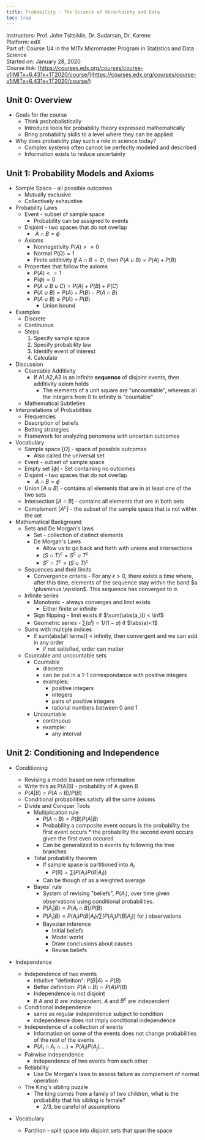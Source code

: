 ```yaml
---
title: Probability - The Science of Uncertainty and Data
toc: true
---
```


Instructors: Prof. John Tsitsiklis, Dr. Sudarsan, Dr. Karene  
Platform: edX  
Part of: Course 1/4 in the MITx Micromaster Program in Statistics and Data Science  
Started on: January 28, 2020  
Course link: [https://courses.edx.org/courses/course-v1:MITx+6.431x+1T2020/course/](https://courses.edx.org/courses/course-v1:MITx+6.431x+1T2020/course/)  


## Unit 0: Overview
- Goals for the course
	- Think probabalistically
	- Introduce tools for probability theory expressed mathematically
	- Bring probability skills to a level where they can be applied
- Why does probability play such a role in science today?
	- Complex systems often cannot be perfectly modeled and described
	- Information exists to reduce uncertainty

## Unit 1: Probability Models and Axioms
- Sample Space - all possible outcomes
	- Mutually exclusive
	- Collectively exhaustive
- Probability Laws
	- Event - subset of sample space
		- Probability can be assigned to events
	- Disjoint - two spaces that do not overlap
		- $\ A \cap B = \phi$
	- Axioms
		- Nonnegativity $P(A) >= 0$
		- Normal $P(\Omega) = 1$
		- Finite additivity $If \ A \cap B = \Phi, \ then \ P(A \cup B) = P(A) + P(B)$
	- Properties that follow the axioms
		- $P(A) <=1$
		- $P(\phi) = 0$
		- $P(A \cup B \cup C) = P(A) + P(B) + P(C)$
		- $P(A \cup B) = P(A) + P(B) - P(A \cap B)$
		- $P(A \cup B) \le P(A) + P(B)$
			- Union bound
- Examples
	- Discrete
	- Continuous
	- Steps
		1. Specify sample space
		2. Specify probability law
		3. Identify event of interest
		4. Calculate
- Discussion
	- Countable Additivity
		- If A1,A2,A3 is an infinite **sequence** of disjoint events, then additivity axiom holds
			- The elements of a unit square are "uncountable", whereas all the integers from 0 to infinity is "countable"
	- Mathematical Subtleties
- Interpretations of Probabilities
	- Frequencies
	- Description of beliefs
	- Betting strategies
	- Framework for analyzing penomena with uncertain outcomes
- Vocabulary
	- Sample space [$\Omega$] - space of possible outcomes
		- Also called the universal set
	- Event - subset of sample space
	- Empty set [$\phi$] - Set containing no outcomes
	- Disjoint - two spaces that do not overlap
		- $\ A \cap B = \phi$
	- Union [$A \cup B$] - contains all elements that are in at least one of the two sets
	- Intersection [$A \cap B$] - contains all elements that are in both sets
	- Complement [$A^c$] - the subset of the sample space that is not within the set
- Mathematical Background
	- Sets and De Morgan's laws
		- Set - collection of distinct elements
		- De Morgan's Laws
			- Allow us to go back and forth with unions and intersections
			- $(S \cap T)^c = S^c \cup T^c$
			- $S^c \cap T^c = (S \cup T)^c$
	- Sequences and their limits
		- Convergence criteria - For any $\epsilon > 0$, there exists a time where, after this time, elements of the sequence stay within the band $a \plusminus \epsilon$. This sequence has converged to $a$.
	- Infinite series
		- Monotonic - always converges and limit exists
			- Either finite or infinite
		- Sign flipping - limit exists if $\sum(\abs(a_i)) < \inf$
		- Geometric series - $\sum(a^i) = 1/(1-a)$ if $\abs(a)<1$
	- Sums with multiple indices
		- if sum(abs(all terms)) < infinity, then convergent and we can add in any order
			- if not satisfied, order can matter
	- Countable and uncountable sets
		- Countable
			- discrete
			- can be put in a 1-1 correspondance with positive integers
			- examples:
				- positive integers
				- integers
				- pairs of positive integers
				- rational numbers between 0 and 1
		- Uncountable
			- continuous
			- example:
				- any interval

## Unit 2: Conditioning and Independence
- Conditioning
	- Revising a model based on new information
	- Write this as P(A|B) - probability of A given B
	- $P(A|B) = P(A \cap B) / P(B)$
	- Conditional probabilities satisfy all the same axioms
	- Divide and Conquer Tools
		- Multiplication rule
			- $P(A \cap B) = P(B)P(A|B)$
			- Probability a composite event occurs is the probability the first event occurs * the probability the second event occurs given the first even occured
			- Can be generalized to n events by following the tree branches
		- Total probability theorem
			- If sample space is partitioned into $A_i$
				- $P(B) = \sum(P(A_i)P(B|A_i))$
			- Can be though of as a weighted average 
		- Bayes' rule
			- System of revising "beliefs", $P(A_i)$, over time given observations using conditional probabilities.
			- $P(A_i|B)=P(A_i \cap B) / P(B)$
			- $P(A_i|B)=P(A_i)P(B|A_i) / \sum(P(A_j)P(B|A_j))$ for $j$ observations
			- Bayesian inference
				- Initial beliefs
				- Model world
				- Draw conclusions about causes
				- Revise beliefs
- Independence
	- Independence of two events
		- Intuitive "definition": $P(B|A) = P(B)$
		- Better definition: $P(A \cap B) = P(A)P(B)$
		- Independence is not disjoint
		- If $A$ and $B$ are independent, $A$ and $B^c$ are independent
	- Conditional independence
		- same as regular independence subject to condition
		- independence does not imply conditional independence
	- Independence of a collection of events
		- Information on some of the events does not change probabilities of the rest of the events
		- $P(A_i \cap A_j \cap ...) = P(A_i)P(A_j)...$
	- Pairwise independence
		- independence of two events from each other
	- Reliability
		- Use De Morgan's laws to assess failure as complement of normal operation
	- The King's sibling puzzle
		- The king comes from a family of two children, what is the probability that his sibling is female?
			- 2/3, be careful of assumptions

- Vocabulary
	- Partition - split space into disjoint sets that span the space

















    <!--- MathJax stuff -->
    <script type="text/javascript" async src="https://cdnjs.cloudflare.com/ajax/libs/mathjax/2.7.4/MathJax.js?config=TeX-AMS-MML_HTMLorMML"></script>
    <script type="text/x-mathjax-config">
        MathJax.Hub.Config({ TeX: { equationNumbers: {autoNumber: "all"} } });
    </script>